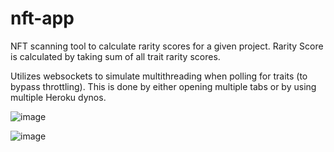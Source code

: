 # nft-app

NFT scanning tool to calculate rarity scores for a given project. Rarity Score is calculated by taking sum of all trait rarity scores.

Utilizes websockets to simulate multithreading when polling for traits (to bypass throttling). This is done by either opening multiple tabs or by using multiple Heroku dynos.

![image](https://user-images.githubusercontent.com/69821833/199500536-b63a06d5-c957-458b-a253-4c57c5bd0b2b.png)

![image](https://user-images.githubusercontent.com/69821833/199500649-6ce55d0d-ae1d-4c63-a9d5-bea0aa24ce78.png)
